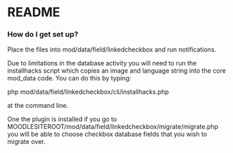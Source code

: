 # README #

### How do I get set up? ###

Place the files into mod/data/field/linkedcheckbox and run notifications.

Due to limitations in the database activity you will need to run the installhacks script which copies an image and language string into the core mod_data code. You can do this by typing:

php mod/data/field/linkedcheckbox/cli/installhacks.php

at the command line.

One the plugin is installed if you go to MOODLESITEROOT/mod/data/field/linkedcheckbox/migrate/migrate.php you will be able to choose checkbox database fields that you wish to migrate over.